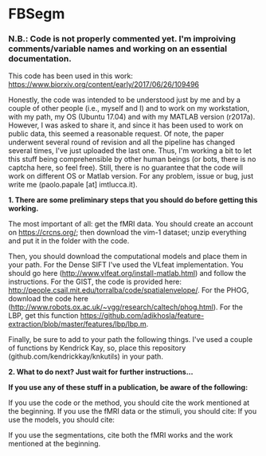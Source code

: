 # FBSegm

### N.B.: Code is not properly commented yet. I'm improiving comments/variable names and working on an essential documentation.

This code has been used in this work: https://www.biorxiv.org/content/early/2017/06/26/109496

Honestly, the code was intended to be understood just by me and by a couple of other people (i.e., myself and I) and to work on my workstation, with my path, my OS (Ubuntu 17.04) and with my MATLAB version (r2017a). However, I was asked to share it, and since it has been used to work on public data, this seemed a reasonable request. Of note, the paper underwent several round of revision and all the pipeline has changed several times, I've just uploaded the last one. Thus, I'm working a bit to let this stuff being comprehensible by other human beings (or bots, there is no captcha here, so feel free). Still, there is no guarantee that the code will work on different OS or Matlab version. For any problem, issue or bug, just write me (paolo.papale [at] imtlucca.it). 

**1. There are some preliminary steps that you should do before getting this working.** 

The most important of all: get the fMRI data. You should create an account on https://crcns.org/; then download the vim-1 dataset; unzip everything and put it in the folder with the code.

Then, you should download the computational models and place them in your path. For the Dense SIFT I've used the VLfeat implementation. You should go here (http://www.vlfeat.org/install-matlab.html) and follow the instructions. For the GIST, the code is provided here: http://people.csail.mit.edu/torralba/code/spatialenvelope/. For the PHOG, download the code here (http://www.robots.ox.ac.uk/~vgg/research/caltech/phog.html). For the LBP, get this function https://github.com/adikhosla/feature-extraction/blob/master/features/lbp/lbp.m.

Finally, be sure to add to your path the following things. I've used a couple of functions by Kendrick Kay, so, place this repository (github.com/kendrickkay/knkutils) in your path. 

**2. What to do next? Just wait for further instructions...** 








**If you use any of these stuff in a publication, be aware of the following:**

If you use the code or the method, you should cite the work mentioned at the beginning.
If you use the fMRI data or the stimuli, you should cite: 
If you use the models, you should cite:

If you use the segmentations, cite both the fMRI works and the work mentioned at the beginning.

